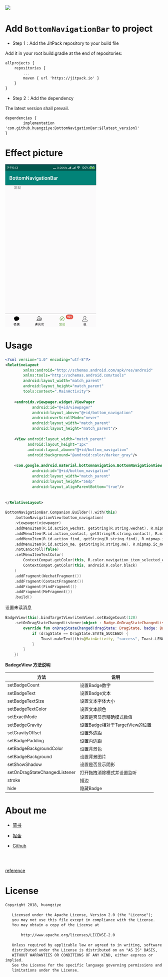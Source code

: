 
[![](https://jitpack.io/v/huangziye/BottomNavigationBar.svg)](https://jitpack.io/#huangziye/BottomNavigationBar)


# Add ` BottomNavigationBar ` to project

- Step 1：Add the JitPack repository to your build file

Add it in your root build.gradle at the end of repositories:

```android
allprojects {
    repositories {
        ...
        maven { url 'https://jitpack.io' }
    }
}
```

- Step 2：Add the dependency

The latest version shall prevail.

```android
dependencies {
        implementation 'com.github.huangziye:BottomNavigationBar:${latest_version}'
}
```




# Effect picture


![圆形图片效果图](./screenshot/BottomNavigationBar.gif)


# Usage

```xml
<?xml version="1.0" encoding="utf-8"?>
<RelativeLayout
        xmlns:android="http://schemas.android.com/apk/res/android"
        xmlns:tools="http://schemas.android.com/tools"
        android:layout_width="match_parent"
        android:layout_height="match_parent"
        tools:context=".MainActivity">

    <androidx.viewpager.widget.ViewPager
            android:id="@+id/viewpager"
            android:layout_above="@+id/bottom_navigation"
            android:overScrollMode="never"
            android:layout_width="match_parent"
            android:layout_height="match_parent"/>

    <View android:layout_width="match_parent"
          android:layout_height="1px"
          android:layout_above="@+id/bottom_navigation"
          android:background="@android:color/darker_gray"/>

    <com.google.android.material.bottomnavigation.BottomNavigationView
            android:id="@+id/bottom_navigation"
            android:layout_width="match_parent"
            android:layout_height="56dp"
            android:layout_alignParentBottom="true"/>


</RelativeLayout>
```


```Kotlin
BottomNavigationBar.Companion.Builder().with(this)
    .bottomNavigationView(bottom_navigation)
    .viewpager(viewpager)
    .addMenuItem(R.id.action_wechat, getString(R.string.wechat), R.mipmap.ic_wechat)
    .addMenuItem(R.id.action_contact, getString(R.string.contact), R.mipmap.ic_contact)
    .addMenuItem(R.id.action_find, getString(R.string.find), R.mipmap.ic_find)
    .addMenuItem(R.id.action_me, getString(R.string.me), R.mipmap.ic_me)
    .notCanScroll(false)
    .setMenuItemTextColor(
        ContextCompat.getColor(this, R.color.navigation_item_selected_color),
        ContextCompat.getColor(this, android.R.color.black)
    )
    .addFragment(WechatFragment())
    .addFragment(ContactFragment())
    .addFragment(FindFragment())
    .addFragment(MeFragment())
    .build()
```

设置未读消息

```kotlin
BadgeView(this).bindTargetView(itemView).setBadgeCount(120)
    .setOnDragStateChangedListener(object : Badge.OnDragStateChangedListener {
        override fun onDragStateChanged(dragState: DragState, badge: Badge, targetView: View) {
            if (dragState == DragState.STATE_SUCCEED) {
                Toast.makeText(this@MainActivity, "success", Toast.LENGTH_SHORT).show()
            }
        }
    })
```


**BadegeView 方法说明**

| 方法	| 说明 |
| --- | --- |
| setBadgeCount | 设置Badge数字 |
| setBadgeText | 设置Badge文本 |
| setBadgeTextSize | 设置文本字体大小 |
| setBadgeTextColor | 设置文本颜色 |
| setExactMode | 设置是否显示精确模式数值 |
| setBadgeGravity | 设置Badge相对于TargetView的位置 |
| setGravityOffset | 设置外边距 |
| setBadgePadding | 设置内边距 |
| setBadgeBackgroundColor | 设置背景色 |
| setBadgeBackground | 设置背景图片 |
| setShowShadow | 设置是否显示阴影 |
| setOnDragStateChangedListener | 打开拖拽消除模式并设置监听 |
| stroke | 描边 |
| hide | 隐藏Badge |





# About me


- [简书](https://user-gold-cdn.xitu.io/2018/7/26/164d5709442f7342)

- [掘金](https://juejin.im/user/5ad93382518825671547306b)

- [Github](https://github.com/huangziye)


<br />
<br />

[reference](https://github.com/qstumn/BadgeView)

# License

```
Copyright 2018, huangziye

   Licensed under the Apache License, Version 2.0 (the "License");
   you may not use this file except in compliance with the License.
   You may obtain a copy of the License at

       http://www.apache.org/licenses/LICENSE-2.0

   Unless required by applicable law or agreed to in writing, software
   distributed under the License is distributed on an "AS IS" BASIS,
   WITHOUT WARRANTIES OR CONDITIONS OF ANY KIND, either express or implied.
   See the License for the specific language governing permissions and
   limitations under the License.
```



